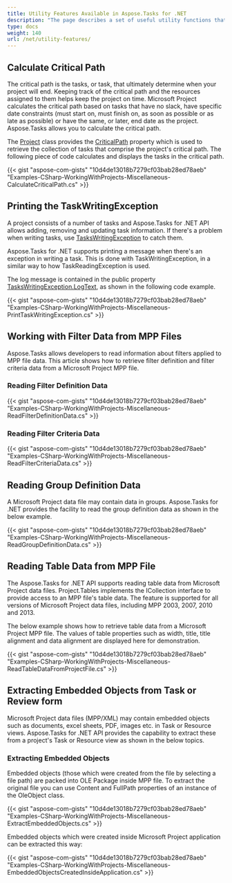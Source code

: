 ```yaml
---
title: Utility Features Available in Aspose.Tasks for .NET
description: "The page describes a set of useful utility functions that can be applied to project files using Aspose.Tasks for .NET. such as a critical path calculation, working with task filters and so on."
type: docs
weight: 140
url: /net/utility-features/
---
```


## **Calculate Critical Path**
The critical path is the tasks, or task, that ultimately determine when your project will end. Keeping track of the critical path and the resources assigned to them helps keep the project on time. Microsoft Project calculates the critical path based on tasks that have no slack, have specific date constraints (must start on, must finish on, as soon as possible or as late as possible) or have the same, or later, end date as the project. Aspose.Tasks allows you to calculate the critical path.

The [Project](https://apireference.aspose.com/tasks/net/aspose.tasks/project) class provides the [CriticalPath](https://apireference.aspose.com/tasks/net/aspose.tasks/project/properties/criticalpath) property which is used to retrieve the collection of tasks that comprise the project's critical path. The following piece of code calculates and displays the tasks in the critical path.

{{< gist "aspose-com-gists" "10d4de13018b7279cf03bab28ed78aeb" "Examples-CSharp-WorkingWithProjects-Miscellaneous-CalculateCriticalPath.cs" >}}

## **Printing the TaskWritingException**
A project consists of a number of tasks and Aspose.Tasks for .NET API allows adding, removing and updating task information. If there's a problem when writing tasks, use [TasksWritingException](https://apireference.aspose.com/tasks/net/aspose.tasks/taskswritingexception) to catch them.

Aspose.Tasks for .NET supports printing a message when there's an exception in writing a task. This is done with TaskWritingException, in a similar way to how TaskReadingException is used.

The log message is contained in the public property [TasksWritingException.LogText](https://apireference.aspose.com/tasks/net/aspose.tasks/tasksloggedexception/properties/logtext), as shown in the following code example.

{{< gist "aspose-com-gists" "10d4de13018b7279cf03bab28ed78aeb" "Examples-CSharp-WorkingWithProjects-Miscellaneous-PrintTaskWritingException.cs" >}}

## **Working with Filter Data from MPP Files**
Aspose.Tasks allows developers to read information about filters applied to MPP file data. This article shows how to retrieve filter definition and filter criteria data from a Microsoft Project MPP file.

### **Reading Filter Definition Data**
{{< gist "aspose-com-gists" "10d4de13018b7279cf03bab28ed78aeb" "Examples-CSharp-WorkingWithProjects-Miscellaneous-ReadFilterDefinitionData.cs" >}}

### **Reading Filter Criteria Data**
{{< gist "aspose-com-gists" "10d4de13018b7279cf03bab28ed78aeb" "Examples-CSharp-WorkingWithProjects-Miscellaneous-ReadFilterCriteriaData.cs" >}}

## **Reading Group Definition Data**
A Microsoft Project data file may contain data in groups. Aspose.Tasks for .NET provides the facility to read the group definition data as shown in the below example.

{{< gist "aspose-com-gists" "10d4de13018b7279cf03bab28ed78aeb" "Examples-CSharp-WorkingWithProjects-Miscellaneous-ReadGroupDefinitionData.cs" >}}

## **Reading Table Data from MPP File**
The Aspose.Tasks for .NET API supports reading table data from Microsoft Project data files. Project.Tables implements the ICollection interface to provide access to an MPP file's table data. The feature is supported for all versions of Microsoft Project data files, including MPP 2003, 2007, 2010 and 2013.

The below example shows how to retrieve table data from a Microsoft Project MPP file. The values of table properties such as width, title, title alignment and data alignment are displayed here for demonstration.

{{< gist "aspose-com-gists" "10d4de13018b7279cf03bab28ed78aeb" "Examples-CSharp-WorkingWithProjects-Miscellaneous-ReadTableDataFromProjectFile.cs" >}}

## **Extracting Embedded Objects from Task or Review form**
Microsoft Project data files (MPP/XML) may contain embedded objects such as documents, excel sheets, PDF, images etc. in Task or Resource views. Aspose.Tasks for .NET API provides the capability to extract these from a project's Task or Resource view as shown in the below topics.

### **Extracting Embedded Objects**
Embedded objects (those which were created from the file by selecting a file path) are packed into OLE Package inside MPP file. To extract the original file you can use Content and FullPath properties of an instance of the OleObject class.

{{< gist "aspose-com-gists" "10d4de13018b7279cf03bab28ed78aeb" "Examples-CSharp-WorkingWithProjects-Miscellaneous-ExtractEmbeddedObjects.cs" >}}

Embedded objects which were created inside Microsoft Project application can be extracted this way:

{{< gist "aspose-com-gists" "10d4de13018b7279cf03bab28ed78aeb" "Examples-CSharp-WorkingWithProjects-Miscellaneous-EmbeddedObjectsCreatedInsideApplication.cs" >}}
